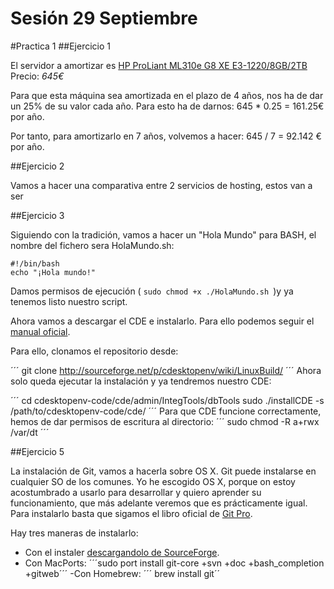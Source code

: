 Sesión 29 Septiembre
======================
#Practica 1
##Ejercicio 1

El servidor a amortizar es [HP ProLiant ML310e G8 XE E3-1220/8GB/2TB](http://www.pccomponentes.com/hp_proliant_ml310e_g8_xe_e3_1220_8gb_2tb.html)
Precio: *645€*

Para que esta máquina sea amortizada en el plazo de 4 años, nos ha de dar un 25% de su valor cada año.
Para esto ha de darnos: 645 * 0.25 = 161.25€ por año.

Por tanto, para amortizarlo en 7 años, volvemos a hacer: 645 / 7 = 92.142 € por año.

##Ejercicio 2

Vamos a hacer una comparativa entre 2 servicios de hosting, estos van a ser

##Ejercicio 3

Siguiendo con la tradición, vamos a hacer un "Hola Mundo" para BASH, el nombre del fichero sera HolaMundo.sh:

````````````
#!/bin/bash 
echo "¡Hola mundo!"
````````````

Damos permisos de ejecución ( ```sudo chmod +x ./HolaMundo.sh ```)y ya tenemos listo nuestro script.

Ahora vamos a descargar el CDE e instalarlo. Para ello podemos seguir el [manual oficial](http://sourceforge.net/p/cdesktopenv/wiki/LinuxBuild/).

Para ello, clonamos el repositorio desde:

´´´
git clone http://sourceforge.net/p/cdesktopenv/wiki/LinuxBuild/
´´´
Ahora solo queda ejecutar la instalación y ya tendremos nuestro CDE:

´´´
cd cdesktopenv-code/cde/admin/IntegTools/dbTools
sudo ./installCDE -s /path/to/cdesktopenv-code/cde/
´´´
Para que CDE funcione correctamente, hemos de dar permisos de escritura al directorio:
´´´
sudo chmod -R a+rwx /var/dt
´´´

##Ejercicio 5

La instalación de Git, vamos a hacerla sobre OS X. Git puede instalarse en cualquier SO de los comunes. Yo he escogido OS X, porque on estoy acostumbrado a usarlo para desarrollar y quiero aprender su funcionamiento, que más adelante veremos que es prácticamente igual.
Para instalarlo basta que sigamos el libro oficial de [Git Pro](http://git-scm.com/book/es/Empezando-Instalando-Git).

Hay tres maneras de instalarlo:
- Con el instaler [descargandolo de SourceForge](http://sourceforge.net/projects/git-osx-installer/).
- Con MacPorts:
´´´sudo port install git-core +svn +doc +bash_completion +gitweb´´´
-Con Homebrew:
´´´ brew install git´´

